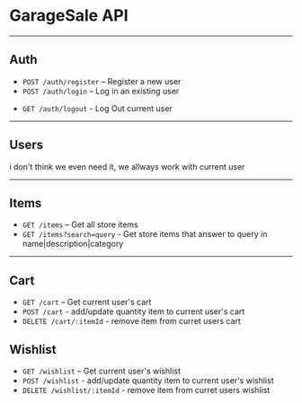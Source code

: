 
# GarageSale API

---

## Auth
- `POST /auth/register` – Register a new user
- `POST /auth/login` – Log in an existing user
<!-- - `GET /auth/me` – Get authenticated user profile -->
- `GET /auth/logout` - Log Out current user

---

## Users
<!-- - `GET /users/:id` – Get user by ID -->
<!-- - `GET /users/:id/cart` – Get user's cart
- `GET /users/:id/wishlist` – Get user's wishlist --> i don't think we even need it, we allways work with current user

---

## Items
- `GET /items` – Get all store items
- `GET /items?search=query` - Get store items that answer to query in name|description|category
<!-- - `POST /items` – Add new item (admin only)
- `GET /items/:id` – Get item by ID
- `PUT /items/:id` – Edit item info (admin only)
- `DELETE /items/:id` – Delete an item -->

---

## Cart
- `GET /cart` – Get current user's cart
- `POST /cart` - add/update quantity item to current user's cart
- `DELETE /cart/:itemId` - remove item from curret users cart

## Wishlist
- `GET /wishlist` – Get current user's wishlist
- `POST /wishlist` - add/update quantity item to current user's wishlist
- `DELETE /wishlist/:itemId` - remove item from curret users wishlist